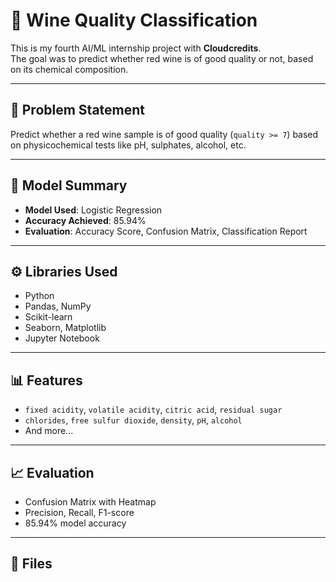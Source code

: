 # 🍷 Wine Quality Classification

This is my fourth AI/ML internship project with **Cloudcredits**.  
The goal was to predict whether red wine is of good quality or not, based on its chemical composition.

---

## 📘 Problem Statement

Predict whether a red wine sample is of good quality (`quality >= 7`) based on physicochemical tests like pH, sulphates, alcohol, etc.

---

## 🧠 Model Summary

- **Model Used**: Logistic Regression  
- **Accuracy Achieved**: 85.94%  
- **Evaluation**: Accuracy Score, Confusion Matrix, Classification Report

---

## ⚙️ Libraries Used

- Python  
- Pandas, NumPy  
- Scikit-learn  
- Seaborn, Matplotlib  
- Jupyter Notebook

---

## 📊 Features

- `fixed acidity`, `volatile acidity`, `citric acid`, `residual sugar`  
- `chlorides`, `free sulfur dioxide`, `density`, `pH`, `alcohol`  
- And more...

---

## 📈 Evaluation

- Confusion Matrix with Heatmap  
- Precision, Recall, F1-score  
- 85.94% model accuracy

---

## 📁 Files

